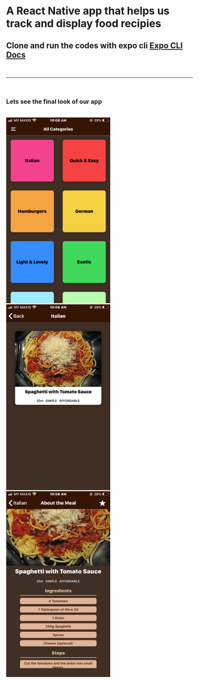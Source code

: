 # A React Native app that helps us track and display food recipies

## Clone and run the codes with expo cli [Expo CLI Docs](https://docs.expo.dev/more/expo-cli/) 

<br>

****

<br>

### Lets see the final look of our app

<br>

<img src="./assets/final/IMG_7027.PNG" height="500"/>
<img src="./assets/final/IMG_7028.PNG" height="500"/>
<img src="./assets/final/IMG_7029.PNG" height="500"/>
